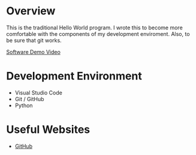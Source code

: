 # Overview

This is the traditional Hello World program. I wrote this to become more comfortable with the components of my development enviroment. Also, to be sure that git works.


[Software Demo Video](https://youtu.be/uGm1mrzj18w)

# Development Environment

* Visual Studio Code
* Git / GitHub
* Python
# Useful Websites


* [GitHub](https://github.com/)
